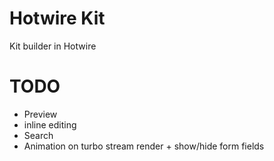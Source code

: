 # Hotwire Kit

Kit builder in Hotwire

# TODO

- Preview
- inline editing
- Search
- Animation on turbo stream render + show/hide form fields
